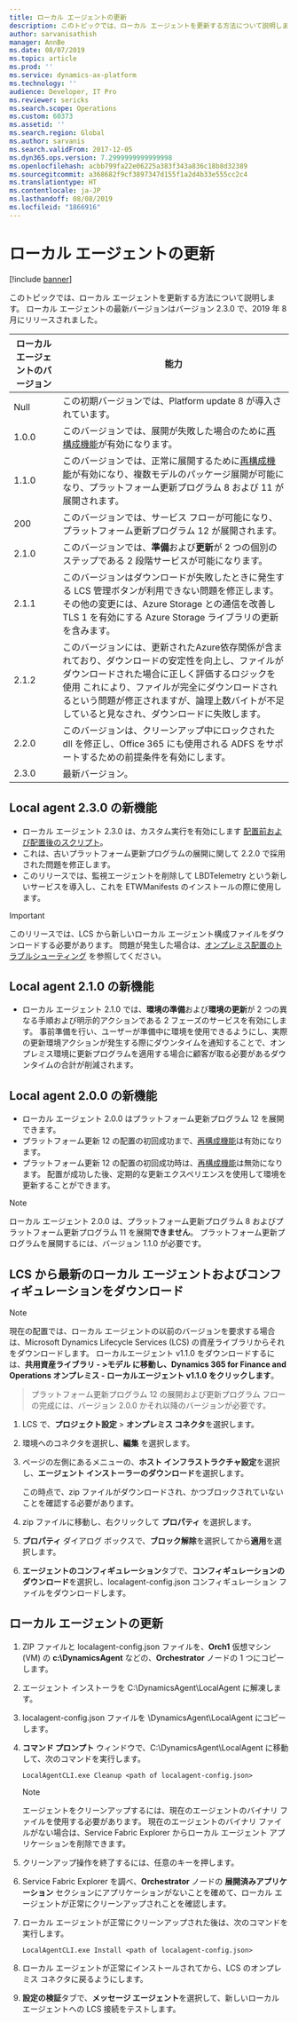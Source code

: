 ```yaml
---
title: ローカル エージェントの更新
description: このトピックでは、ローカル エージェントを更新する方法について説明します。
author: sarvanisathish
manager: AnnBe
ms.date: 08/07/2019
ms.topic: article
ms.prod: ''
ms.service: dynamics-ax-platform
ms.technology: ''
audience: Developer, IT Pro
ms.reviewer: sericks
ms.search.scope: Operations
ms.custom: 60373
ms.assetid: ''
ms.search.region: Global
ms.author: sarvanis
ms.search.validFrom: 2017-12-05
ms.dyn365.ops.version: 7.2999999999999998
ms.openlocfilehash: acbb799fa22e06225a383f343a836c18b8d32389
ms.sourcegitcommit: a368682f9cf3897347d155f1a2d4b33e555cc2c4
ms.translationtype: HT
ms.contentlocale: ja-JP
ms.lasthandoff: 08/08/2019
ms.locfileid: "1866916"
---
```

# <a name="update-the-local-agent"></a>ローカル エージェントの更新

[!include [banner](../includes/banner.md)]

このトピックでは、ローカル エージェントを更新する方法について説明します。 ローカル エージェントの最新バージョンはバージョン 2.3.0 で、2019 年 8 月にリリースされました。

| ローカル エージェントのバージョン | 能力 | 
|---------------------|------------|
| Null                | この初期バージョンでは、Platform update 8 が導入されています。 |
| 1.0.0               | このバージョンでは、展開が失敗した場合のために[再構成機能](../../dev-itpro/lifecycle-services/reconfigure-environment.md)が有効になります。 |
| 1.1.0               | このバージョンでは、正常に展開するために[再構成機能](../../dev-itpro/lifecycle-services/reconfigure-environment.md)が有効になり、複数モデルのパッケージ展開が可能になり、プラットフォーム更新プログラム 8 および 11 が展開されます。 | 
| 200               | このバージョンでは、サービス フローが可能になり、プラットフォーム更新プログラム 12 が展開されます。 |
| 2.1.0               | このバージョンでは、**準備**および**更新**が 2 つの個別のステップである 2 段階サービスが可能になります。 |
| 2.1.1               | このバージョンはダウンロードが失敗したときに発生する LCS 管理ボタンが利用できない問題を修正します。 その他の変更には、Azure Storage との通信を改善し TLS 1 を有効にする Azure Storage ライブラリの更新を含みます。  |
| 2.1.2               | このバージョンには、更新されたAzure依存関係が含まれており、ダウンロードの安定性を向上し、ファイルがダウンロードされた場合に正しく評価するロジックを使用 これにより、ファイルが完全にダウンロードされるという問題が修正されますが、論理上数バイトが不足していると見なされ、ダウンロードに失敗します。  |
| 2.2.0               | このバージョンは、クリーンアップ中にロックされた dll を修正し、Office 365 にも使用される ADFS をサポートするための前提条件を有効にします。 |
| 2.3.0               | 最新バージョン。 |

## <a name="whats-new-in-local-agent-230"></a>Local agent 2.3.0 の新機能

- ローカル エージェント 2.3.0 は、カスタム実行を有効にします [配置前および配置後のスクリプト](../../dev-itpro/lifecycle-services/pre-post-scripts.md)。
- これは、古いプラットフォーム更新プログラムの展開に関して 2.2.0 で採用された問題を修正します。
- このリリースでは、監視エージェントを削除して LBDTelemetry という新しいサービスを導入し、これを ETWManifests のインストールの際に使用します。

> [!IMPORTANT]
> このリリースでは、LCS から新しいローカル エージェント構成ファイルをダウンロードする必要があります。 問題が発生した場合は、[オンプレミス配置のトラブルシューティング](../../dev-itpro/deployment/troubleshoot-on-prem.md) を参照してください。 

## <a name="whats-new-in-local-agent-210"></a>Local agent 2.1.0 の新機能
- ローカル エージェント 2.1.0 では、**環境の準備**および**環境の更新**が 2 つの異なる手順および明示的アクションである 2 フェーズのサービスを有効にします。 事前準備を行い、ユーザーが準備中に環境を使用できるようにし、実際の更新環境アクションが発生する際にダウンタイムを通知することで、オンプレミス環境に更新プログラムを適用する場合に顧客が取る必要があるダウンタイムの合計が削減されます。

## <a name="whats-new-in-local-agent-200"></a>Local agent 2.0.0 の新機能
- ローカル エージェント 2.0.0 はプラットフォーム更新プログラム 12 を展開できます。
- プラットフォーム更新 12 の配置の初回成功まで、[再構成機能](../../dev-itpro/lifecycle-services/reconfigure-environment.md)は有効になります。
- プラットフォーム更新 12 の配置の初回成功時は、[再構成機能](../../dev-itpro/lifecycle-services/reconfigure-environment.md)は無効になります。 配置が成功した後、定期的な更新エクスペリエンスを使用して環境を更新することができます。

> [!NOTE]
> ローカル エージェント 2.0.0 は、プラットフォーム更新プログラム 8 およびプラットフォーム更新プログラム 11 を展開**できません**。 プラットフォーム更新プログラムを展開するには、バージョン 1.1.0 が必要です。

## <a name="download-the-latest-local-agent-and-configuration-from-lcs"></a>LCS から最新のローカル エージェントおよびコンフィギュレーションをダウンロード

> [!NOTE]
> 現在の配置では、ローカル エージェントの以前のバージョンを要求する場合は、Microsoft Dynamics Lifecycle Services (LCS) の資産ライブラリからそれをダウンロードします。 ローカルエージェント v1.1.0 をダウンロードするには、**共用資産ライブラリ - >モデル に移動し、Dynamics 365 for Finance and Operations オンプレミス - ローカルエージェント v1.1.0 をクリックします**。

> プラットフォーム更新プログラム 12 の展開および更新プログラム フローの完成には、バージョン 2.0.0 かそれ以降のバージョンが必要です。

1. LCS で、**プロジェクト設定** &gt; **オンプレミス コネクタ**を選択します。
2. 環境へのコネクタを選択し、**編集** を選択します。
3. ページの左側にあるメニューの、**ホスト インフラストラクチャ設定**を選択し、**エージェント インストーラーのダウンロード**を選択します。

    この時点で、zip ファイルがダウンロードされ、かつブロックされていないことを確認する必要があります。

4. zip ファイルに移動し、右クリックして **プロパティ** を選択します。
5. **プロパティ** ダイアログ ボックスで、**ブロック解除**を選択してから**適用**を選択します。
6. **エージェントのコンフィギュレーション**タブで、**コンフィギュレーションのダウンロード**を選択し、localagent-config.json コンフィギュレーション ファイルをダウンロードします。

## <a name="update-the-local-agent"></a>ローカル エージェントの更新

1. ZIP ファイルと localagent-config.json ファイルを、**Orch1** 仮想マシン (VM) の **c:\\DynamicsAgent** などの、**Orchestrator** ノードの 1 つにコピーします。
2. エージェント インストーラを C:\\DynamicsAgent\\LocalAgent に解凍します。
3. localagent-config.json ファイルを \\DynamicsAgent\\LocalAgent にコピーします。
4. **コマンド プロンプト** ウィンドウで、C:\\DynamicsAgent\\LocalAgent に移動して、次のコマンドを実行します。

    ```
    LocalAgentCLI.exe Cleanup <path of localagent-config.json>
    ```

    > [!NOTE]
    > エージェントをクリーンアップするには、現在のエージェントのバイナリ ファイルを使用する必要があります。 現在のエージェントのバイナリ ファイルがない場合は、Service Fabric Explorer からローカル エージェント アプリケーションを削除できます。

5. クリーンアップ操作を終了するには、任意のキーを押します。
6. Service Fabric Explorer を調べ、**Orchestrator** ノードの **展開済みアプリケーション** セクションにアプリケーションがないことを確めて、ローカル エージェントが正常にクリーンアップされことを確認します。
7. ローカル エージェントが正常にクリーンアップされた後は、次のコマンドを実行します。

    ```
    LocalAgentCLI.exe Install <path of localagent-config.json>
    ```

8. ローカル エージェントが正常にインストールされてから、LCS のオンプレミス コネクタに戻るようにします。
9. **設定の検証**タブで、**メッセージ エージェント**を選択して、新しいローカル エージェントへの LCS 接続をテストします。
